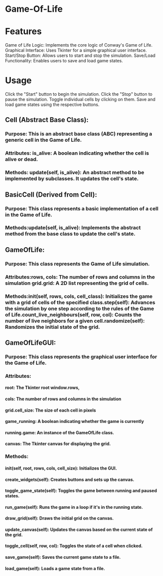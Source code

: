 # Game-Of-Life
# Features
Game of Life Logic: Implements the core logic of Conway's Game of Life.
Graphical Interface: Uses Tkinter for a simple graphical user interface.
Start/Stop Button: Allows users to start and stop the simulation.
Save/Load Functionality: Enables users to save and load game states.

# Usage
Click the "Start" button to begin the simulation.
Click the "Stop" button to pause the simulation.
Toggle individual cells by clicking on them.
Save and load game states using the respective buttons.

## Cell (Abstract Base Class):

 ### Purpose: This is an abstract base class (ABC) representing a generic cell in the Game of Life.
 ### Attributes: is_alive: A boolean indicating whether the cell is alive or dead.
### Methods: update(self, is_alive): An abstract method to be implemented by subclasses. It updates the cell's state.

## BasicCell (Derived from Cell):

### Purpose: This class represents a basic implementation of a cell in the Game of Life.
### Methods:update(self, is_alive): Implements the abstract method from the base class to update the cell's state.

## GameOfLife:

### Purpose: This class represents the Game of Life simulation.
### Attributes:rows, cols: The number of rows and columns in the simulation grid.grid: A 2D list representing the grid of cells.

### Methods:__init__(self, rows, cols, cell_class): Initializes the game with a grid of cells of the specified class.step(self): Advances the simulation by one step according to the rules of the Game of Life.count_live_neighbours(self, row, col): Counts the number of live neighbors for a given cell.randomize(self): Randomizes the initial state of the grid.

## GameOfLifeGUI:

### Purpose: This class represents the graphical user interface for the Game of Life.
### Attributes:
#### root: The Tkinter root window.rows, 
#### cols: The number of rows and columns in the simulation 
#### grid.cell_size: The size of each cell in pixels 
#### game_running: A boolean indicating whether the game is currently 
#### running.game: An instance of the GameOfLife class.
#### canvas: The Tkinter canvas for displaying the grid.
### Methods:
#### __init__(self, root, rows, cols, cell_size): Initializes the GUI.
#### create_widgets(self): Creates buttons and sets up the canvas.
#### toggle_game_state(self): Toggles the game between running and paused states.
#### run_game(self): Runs the game in a loop if it's in the running state.
#### draw_grid(self): Draws the initial grid on the canvas.
#### update_canvas(self): Updates the canvas based on the current state of the grid.
#### toggle_cell(self, row, col): Toggles the state of a cell when clicked.
#### save_game(self): Saves the current game state to a file.
#### load_game(self): Loads a game state from a file.
